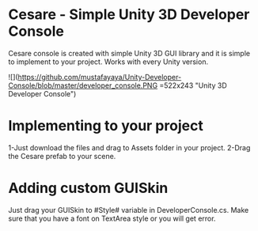 # Cesare - Simple Unity 3D Developer Console
Cesare console is created with simple Unity 3D GUI library and it is simple to implement to your project. Works with every Unity version.


![](https://github.com/mustafayaya/Unity-Developer-Console/blob/master/developer_console.PNG  =522x243 "Unity 3D Developer Console")


# Implementing to your project
1-Just download the files and drag to Assets folder in your project.
2-Drag the Cesare prefab to your scene.

# Adding custom GUISkin
Just drag your GUISkin to #Style# variable in DeveloperConsole.cs. Make sure that you have a font on TextArea style or you will get error.

